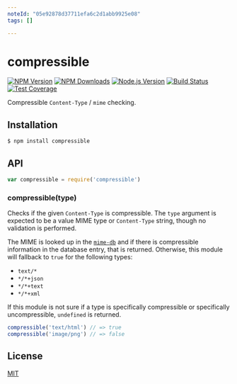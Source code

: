 ```yaml
---
noteId: "05e92878d37711efa6c2d1abb9925e08"
tags: []

---
```


# compressible

[![NPM Version][npm-version-image]][npm-url]
[![NPM Downloads][npm-downloads-image]][npm-url]
[![Node.js Version][node-version-image]][node-version-url]
[![Build Status][travis-image]][travis-url]
[![Test Coverage][coveralls-image]][coveralls-url]

Compressible `Content-Type` / `mime` checking.

## Installation

```sh
$ npm install compressible
```

## API

<!-- eslint-disable no-unused-vars -->

```js
var compressible = require('compressible')
```

### compressible(type)

Checks if the given `Content-Type` is compressible. The `type` argument is expected
to be a value MIME type or `Content-Type` string, though no validation is performed.

The MIME is looked up in the [`mime-db`](https://www.npmjs.com/package/mime-db) and
if there is compressible information in the database entry, that is returned. Otherwise,
this module will fallback to `true` for the following types:

  * `text/*`
  * `*/*+json`
  * `*/*+text`
  * `*/*+xml`

If this module is not sure if a type is specifically compressible or specifically
uncompressible, `undefined` is returned.

<!-- eslint-disable no-undef -->

```js
compressible('text/html') // => true
compressible('image/png') // => false
```

## License

[MIT](LICENSE)

[coveralls-image]: https://badgen.net/coveralls/c/github/jshttp/compressible/master
[coveralls-url]: https://coveralls.io/r/jshttp/compressible?branch=master
[node-version-image]: https://badgen.net/npm/node/compressible
[node-version-url]: https://nodejs.org/en/download
[npm-downloads-image]: https://badgen.net/npm/dm/compressible
[npm-url]: https://npmjs.org/package/compressible
[npm-version-image]: https://badgen.net/npm/v/compressible
[travis-image]: https://badgen.net/travis/jshttp/compressible/master
[travis-url]: https://travis-ci.org/jshttp/compressible
